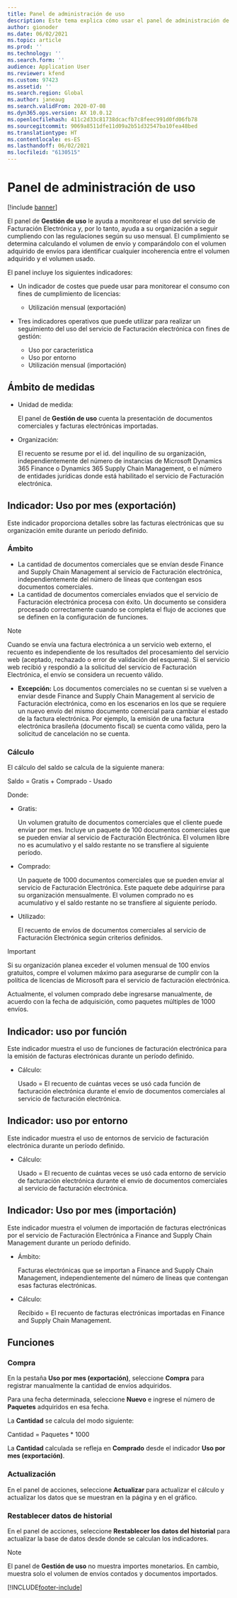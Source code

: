 ```yaml
---
title: Panel de administración de uso
description: Este tema explica cómo usar el panel de administración de uso para monitorear el uso del servicio de Facturación Electrónica y seguir cumpliendo con las regulaciones.
author: gionoder
ms.date: 06/02/2021
ms.topic: article
ms.prod: ''
ms.technology: ''
ms.search.form: ''
audience: Application User
ms.reviewer: kfend
ms.custom: 97423
ms.assetid: ''
ms.search.region: Global
ms.author: janeaug
ms.search.validFrom: 2020-07-08
ms.dyn365.ops.version: AX 10.0.12
ms.openlocfilehash: 411c2d33c81738dcacfb7c8feec991d0fd06fb78
ms.sourcegitcommit: 9069a8511dfe11d09a2b51d32547ba10fea48bed
ms.translationtype: HT
ms.contentlocale: es-ES
ms.lasthandoff: 06/02/2021
ms.locfileid: "6130515"
---
```

# <a name="usage-management-dashboard"></a>Panel de administración de uso

[!include [banner](../includes/banner.md)]

El panel de **Gestión de uso** le ayuda a monitorear el uso del servicio de Facturación Electrónica y, por lo tanto, ayuda a su organización a seguir cumpliendo con las regulaciones según su uso mensual. El cumplimiento se determina calculando el volumen de envío y comparándolo con el volumen adquirido de envíos para identificar cualquier incoherencia entre el volumen adquirido y el volumen usado.

El panel incluye los siguientes indicadores:

- Un indicador de costes que puede usar para monitorear el consumo con fines de cumplimiento de licencias:

    - Utilización mensual (exportación)

- Tres indicadores operativos que puede utilizar para realizar un seguimiento del uso del servicio de Facturación electrónica con fines de gestión:

    - Uso por característica
    - Uso por entorno
    - Utilización mensual (importación)

## <a name="measurement-scope"></a>Ámbito de medidas

- Unidad de medida: 

    El panel de **Gestión de uso** cuenta la presentación de documentos comerciales y facturas electrónicas importadas.

- Organización: 

    El recuento se resume por el id. del inquilino de su organización, independientemente del número de instancias de Microsoft Dynamics 365 Finance o Dynamics 365 Supply Chain Management, o el número de entidades jurídicas donde está habilitado el servicio de Facturación electrónica.


## <a name="indicator-usage-per-month-export"></a>Indicador: Uso por mes (exportación)

Este indicador proporciona detalles sobre las facturas electrónicas que su organización emite durante un período definido.

### <a name="scope"></a>Ámbito
- La cantidad de documentos comerciales que se envían desde Finance and Supply Chain Management al servicio de Facturación electrónica, independientemente del número de líneas que contengan esos documentos comerciales.
- La cantidad de documentos comerciales enviados que el servicio de Facturación electrónica procesa con éxito. Un documento se considera procesado correctamente cuando se completa el flujo de acciones que se definen en la configuración de funciones.

> [!NOTE]
> Cuando se envía una factura electrónica a un servicio web externo, el recuento es independiente de los resultados del procesamiento del servicio web (aceptado, rechazado o error de validación del esquema). Si el servicio web recibió y respondió a la solicitud del servicio de Facturación Electrónica, el envío se considera un recuento válido.

- **Excepción:** Los documentos comerciales no se cuentan si se vuelven a enviar desde Finance and Supply Chain Management al servicio de Facturación electrónica, como en los escenarios en los que se requiere un nuevo envío del mismo documento comercial para cambiar el estado de la factura electrónica. Por ejemplo, la emisión de una factura electrónica brasileña (documento fiscal) se cuenta como válida, pero la solicitud de cancelación no se cuenta.


### <a name="calculation"></a>Cálculo

El cálculo del saldo se calcula de la siguiente manera:

Saldo = Gratis + Comprado - Usado

Donde:

- Gratis:
  
    Un volumen gratuito de documentos comerciales que el cliente puede enviar por mes. Incluye un paquete de 100 documentos comerciales que se pueden enviar al servicio de Facturación Electrónica. El volumen libre no es acumulativo y el saldo restante no se transfiere al siguiente período.
  
- Comprado:
  
    Un paquete de 1000 documentos comerciales que se pueden enviar al servicio de Facturación Electrónica. Este paquete debe adquirirse para su organización mensualmente. El volumen comprado no es acumulativo y el saldo restante no se transfiere al siguiente período.
  
- Utilizado: 

    El recuento de envíos de documentos comerciales al servicio de Facturación Electrónica según criterios definidos.
   
> [!IMPORTANT]
> Si su organización planea exceder el volumen mensual de 100 envíos gratuitos, compre el volumen máximo para asegurarse de cumplir con la política de licencias de Microsoft para el servicio de facturación electrónica.
>
> Actualmente, el volumen comprado debe ingresarse manualmente, de acuerdo con la fecha de adquisición, como paquetes múltiples de 1000 envíos.

## <a name="indicator-usage-by-feature"></a>Indicador: uso por función

Este indicador muestra el uso de funciones de facturación electrónica para la emisión de facturas electrónicas durante un período definido.

- Cálculo:
  
    Usado = El recuento de cuántas veces se usó cada función de facturación electrónica durante el envío de documentos comerciales al servicio de facturación electrónica.

## <a name="indicator-usage-by-environment"></a>Indicador: uso por entorno

Este indicador muestra el uso de entornos de servicio de facturación electrónica durante un período definido.

- Cálculo:
    
    Usado = El recuento de cuántas veces se usó cada entorno de servicio de facturación electrónica durante el envío de documentos comerciales al servicio de facturación electrónica.

## <a name="indicator-usage-per-month-import"></a>Indicador: Uso por mes (importación)

Este indicador muestra el volumen de importación de facturas electrónicas por el servicio de Facturación Electrónica a Finance and Supply Chain Management durante un período definido.

- Ámbito:

    Facturas electrónicas que se importan a Finance and Supply Chain Management, independientemente del número de líneas que contengan esas facturas electrónicas.

- Cálculo:

    Recibido = El recuento de facturas electrónicas importadas en Finance and Supply Chain Management.

## <a name="functions"></a>Funciones
### <a name="purchase"></a>Compra

En la pestaña **Uso por mes (exportación)**, seleccione **Compra** para registrar manualmente la cantidad de envíos adquiridos.

Para una fecha determinada, seleccione **Nuevo** e ingrese el número de **Paquetes** adquiridos en esa fecha.

La **Cantidad** se calcula del modo siguiente:

Cantidad = Paquetes * 1000

La **Cantidad** calculada se refleja en **Comprado** desde el indicador **Uso por mes (exportación)**.

### <a name="update"></a>Actualización

En el panel de acciones, seleccione **Actualizar** para actualizar el cálculo y actualizar los datos que se muestran en la página y en el gráfico.

### <a name="reset-history-data"></a>Restablecer datos de historial

En el panel de acciones, seleccione **Restablecer los datos del historial** para actualizar la base de datos desde donde se calculan los indicadores.




> [!NOTE]
> El panel de **Gestión de uso** no muestra importes monetarios. En cambio, muestra solo el volumen de envíos contados y documentos importados.

[!INCLUDE[footer-include](../../includes/footer-banner.md)]
